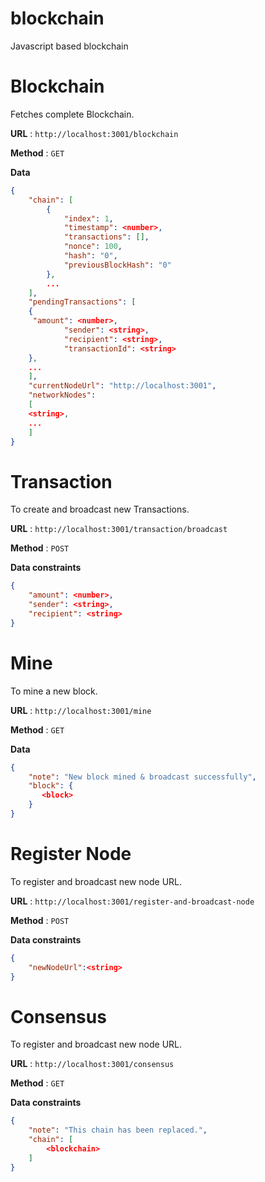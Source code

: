 # blockchain
Javascript based blockchain


# Blockchain 

Fetches complete Blockchain.

**URL** : `http://localhost:3001/blockchain`

**Method** : `GET`

**Data**

```json
{
    "chain": [
        {
            "index": 1,
            "timestamp": <number>,
            "transactions": [],
            "nonce": 100,
            "hash": "0",
            "previousBlockHash": "0"
        },
        ...
    ],
    "pendingTransactions": [
    {
     "amount": <number>,
            "sender": <string>,
            "recipient": <string>,
            "transactionId": <string>
    },
    ...
    ],
    "currentNodeUrl": "http://localhost:3001",
    "networkNodes": 
    [
    <string>,
    ...
    ]
}
```


# Transaction 

To create and broadcast new Transactions.

**URL** : `http://localhost:3001/transaction/broadcast`

**Method** : `POST`

**Data constraints**

```json
{
	"amount": <number>,
	"sender": <string>,
	"recipient": <string>
}
```


# Mine 

To mine a new block.

**URL** : `http://localhost:3001/mine`

**Method** : `GET`

**Data**

```json
{
    "note": "New block mined & broadcast successfully",
    "block": {
       <block>
    }
}
```



# Register Node 

To register and broadcast new node URL.

**URL** : `http://localhost:3001/register-and-broadcast-node`

**Method** : `POST`

**Data constraints**

```json
{
	"newNodeUrl":<string>
}
```


# Consensus

To register and broadcast new node URL.

**URL** : `http://localhost:3001/consensus`

**Method** : `GET`

**Data constraints**

```json
{
    "note": "This chain has been replaced.",
    "chain": [
        <blockchain>
    ]
}
```


